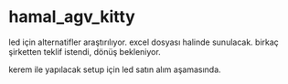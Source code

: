 # hamal_agv_kitty

led için alternatifler araştırılıyor. excel dosyası halinde sunulacak. birkaç şirketten teklif istendi, dönüş bekleniyor.

kerem ile yapılacak setup için led satın alım aşamasında.
